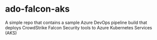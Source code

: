 # ado-falcon-aks
A simple repo that contains a sample Azure DevOps pipeline build that deploys CrowdStrike Falcon Security tools to Azure Kubernetes Services (AKS)

